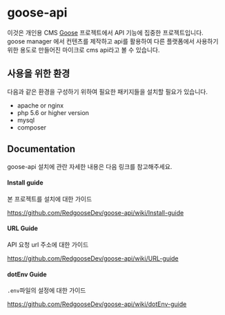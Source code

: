 # goose-api

이것은 개인용 CMS [Goose](https://github.com/RedgooseDev/goose) 프로젝트에서 API 기능에 집중한 프로젝트입니다.  
goose manager 에서 컨텐츠를 제작하고 api를 활용하여 다른 플랫폼에서 사용하기 위한 용도로 만들어진 마이크로 cms api라고 볼 수 있습니다.


## 사용을 위한 환경

다음과 같은 환경을 구성하기 위하여 필요한 패키지들을 설치할 필요가 있습니다.

- apache or nginx
- php 5.6 or higher version
- mysql
- composer


## Documentation

goose-api 설치에 관란 자세한 내용은 다음 링크를 참고해주세요.

#### Install guide
본 프로젝트를 설치에 대한 가이드

https://github.com/RedgooseDev/goose-api/wiki/Install-guide

#### URL Guide
API 요청 url 주소에 대한 가이드

https://github.com/RedgooseDev/goose-api/wiki/URL-guide

#### dotEnv Guide
`.env`파일의 설정에 대한 가이드

https://github.com/RedgooseDev/goose-api/wiki/dotEnv-guide
